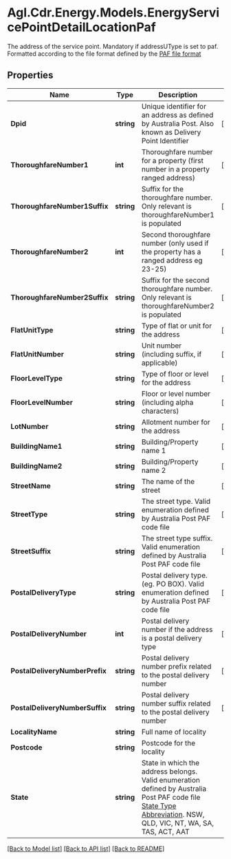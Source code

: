 # Agl.Cdr.Energy.Models.EnergyServicePointDetailLocationPaf
The address of the service point.  Mandatory if addressUType is set to paf. Formatted according to the file format defined by the [PAF file format](https://auspost.com.au/content/dam/auspost_corp/media/documents/australia-post-data-guide.pdf)

## Properties

Name | Type | Description | Notes
------------ | ------------- | ------------- | -------------
**Dpid** | **string** | Unique identifier for an address as defined by Australia Post.  Also known as Delivery Point Identifier | [optional] 
**ThoroughfareNumber1** | **int** | Thoroughfare number for a property (first number in a property ranged address) | [optional] 
**ThoroughfareNumber1Suffix** | **string** | Suffix for the thoroughfare number. Only relevant is thoroughfareNumber1 is populated | [optional] 
**ThoroughfareNumber2** | **int** | Second thoroughfare number (only used if the property has a ranged address eg 23-25) | [optional] 
**ThoroughfareNumber2Suffix** | **string** | Suffix for the second thoroughfare number. Only relevant is thoroughfareNumber2 is populated | [optional] 
**FlatUnitType** | **string** | Type of flat or unit for the address | [optional] 
**FlatUnitNumber** | **string** | Unit number (including suffix, if applicable) | [optional] 
**FloorLevelType** | **string** | Type of floor or level for the address | [optional] 
**FloorLevelNumber** | **string** | Floor or level number (including alpha characters) | [optional] 
**LotNumber** | **string** | Allotment number for the address | [optional] 
**BuildingName1** | **string** | Building/Property name 1 | [optional] 
**BuildingName2** | **string** | Building/Property name 2 | [optional] 
**StreetName** | **string** | The name of the street | [optional] 
**StreetType** | **string** | The street type. Valid enumeration defined by Australia Post PAF code file | [optional] 
**StreetSuffix** | **string** | The street type suffix. Valid enumeration defined by Australia Post PAF code file | [optional] 
**PostalDeliveryType** | **string** | Postal delivery type. (eg. PO BOX). Valid enumeration defined by Australia Post PAF code file | [optional] 
**PostalDeliveryNumber** | **int** | Postal delivery number if the address is a postal delivery type | [optional] 
**PostalDeliveryNumberPrefix** | **string** | Postal delivery number prefix related to the postal delivery number | [optional] 
**PostalDeliveryNumberSuffix** | **string** | Postal delivery number suffix related to the postal delivery number | [optional] 
**LocalityName** | **string** | Full name of locality | 
**Postcode** | **string** | Postcode for the locality | 
**State** | **string** | State in which the address belongs. Valid enumeration defined by Australia Post PAF code file [State Type Abbreviation](https://auspost.com.au/content/dam/auspost_corp/media/documents/australia-post-data-guide.pdf). NSW, QLD, VIC, NT, WA, SA, TAS, ACT, AAT | 

[[Back to Model list]](../README.md#documentation-for-models) [[Back to API list]](../README.md#documentation-for-api-endpoints) [[Back to README]](../README.md)

